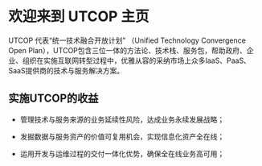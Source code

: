 # 欢迎来到 UTCOP 主页

UTCOP 代表“统一技术融合开放计划” （Unified Technology Convergence Open Plan），UTCOP包含三位一体的方法论、技术栈、服务包，帮助政府、企业、组织在实施互联网转型过程中，优雅从容的采纳市场上众多IaaS、PaaS、SaaS提供商的技术与服务解决方案。

## 实施UTCOP的收益

* 管理技术与服务来源的业务延续性风险，达成业务永续发展战略；

* 发掘数据与服务资产的价值可复用机会，实现信息化资产全在线；

* 运用开发与运维过程的交付一体化优势，确保全在线业务高可用；



